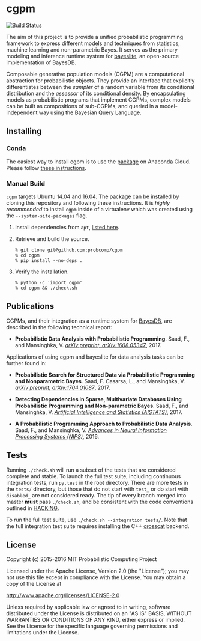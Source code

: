 # cgpm

[![Build Status](https://travis-ci.org/probcomp/cgpm.svg?branch=master)](https://travis-ci.org/probcomp/cgpm)

The aim of this project is to provide a unified probabilistic programming
framework to express different models and techniques from statistics, machine
learning and non-parametric Bayes. It serves as the primary modeling and
inference runtime system for [bayeslite](https://github.com/probcomp/bayeslite),
an open-source implementation of BayesDB.

Composable generative population models (CGPM) are a computational abstraction
for probabilistic objects. They provide an interface that explicitly
differentiates between the _sampler_ of a random variable from its conditional
distribution and the _assessor_ of its conditional density. By encapsulating
models as probabilistic programs that implement CGPMs, complex models can be
built as compositions of sub-CGPMs, and queried in a model-independent way
using the Bayesian Query Language.

## Installing

### Conda

The easiest way to install cgpm is to use the
[package](https://anaconda.org/probcomp/cgpm) on Anaconda Cloud.
Please follow [these instructions](https://github.com/probcomp/iventure/blob/master/docs/conda.md).

### Manual Build

`cgpm` targets Ubuntu 14.04 and 16.04. The package can be installed by cloning
this repository and following these instructions. It is _highly recommended_ to
install `cgpm` inside of a virtualenv which was created using the
`--system-site-packages` flag.

1. Install dependencies from `apt`, [listed here](https://github.com/probcomp/cgpm/blob/71fe62790f466e9dd2149d0f527c584cce19e70f/docker/ubuntu1604#L4-L14).

2. Retrieve and build the source.

    ```
    % git clone git@github.com:probcomp/cgpm
    % cd cgpm
    % pip install --no-deps .
    ```

3. Verify the installation.

    ```
    % python -c 'import cgpm'
    % cd cgpm && ./check.sh
    ```

## Publications

CGPMs, and their integration as a runtime system for
[BayesDB](probcomp.csail.mit.edu/bayesdb/), are described in the following
technical report:

- __Probabilistic Data Analysis with Probabilistic Programming__.
Saad, F., and Mansinghka, V. [_arXiv preprint, arXiv:1608.05347_](https://arxiv.org/abs/1608.05347), 2017.

Applications of using cgpm and bayeslite for data analysis tasks can be further
found in:

- __Probabilistic Search for Structured Data via Probabilistic Programming and Nonparametric Bayes__.
Saad, F. Casarsa, L., and Mansinghka, V. [_arXiv preprint, arXiv:1704.01087_](https://arxiv.org/abs/1704.01087), 2017.

- __Detecting Dependencies in Sparse, Multivariate Databases Using Probabilistic Programming and Non-parametric Bayes__.
Saad, F., and Mansinghka, V. [_Artificial Intelligence and Statistics (AISTATS)_](http://proceedings.mlr.press/v54/saad17a.html), 2017.

- __A Probabilistic Programming Approach to Probabilistic Data Analysis__.
Saad, F., and Mansinghka, V. [_Advances in Neural Information Processing Systems (NIPS)_](https://papers.nips.cc/paper/6060-a-probabilistic-programming-approach-to-probabilistic-data-analysis.html), 2016.


## Tests

Running `./check.sh` will run a subset of the tests that are considered complete
and stable. To launch the full test suite, including continuous integration
tests, run `py.test` in the root directory. There are more tests in the `tests/`
directory, but those that do not start with `test_` or do start with `disabled_`
are not considered ready. The tip of every branch merged into master __must__
pass `./check.sh`, and be consistent with the code conventions outlined in
[HACKING](HACKING).

To run the full test suite, use `./check.sh --integration tests/`. Note that the
full integration test suite requires installing the C++
[crosscat](https://github.com/probcomp/crosscat) backend.

## License

Copyright (c) 2015-2016 MIT Probabilistic Computing Project

Licensed under the Apache License, Version 2.0 (the "License");
you may not use this file except in compliance with the License.
You may obtain a copy of the License at

   http://www.apache.org/licenses/LICENSE-2.0

Unless required by applicable law or agreed to in writing, software
distributed under the License is distributed on an "AS IS" BASIS,
WITHOUT WARRANTIES OR CONDITIONS OF ANY KIND, either express or implied.
See the License for the specific language governing permissions and
limitations under the License.
